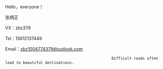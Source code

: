  Hello，everyone！

  张炳正

  VX：zbz379

  Tel：15612137449
  
  Email：zbz1004774379@outlook.com
  
                                                    Difficult roads often lead to beautiful destinations.
